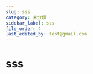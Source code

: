 ```yaml
---
slug: sss
category: 未分類
sidebar_label: sss
file_order: 4
last_edited_by: test@gmail.com
---
```

sss
===